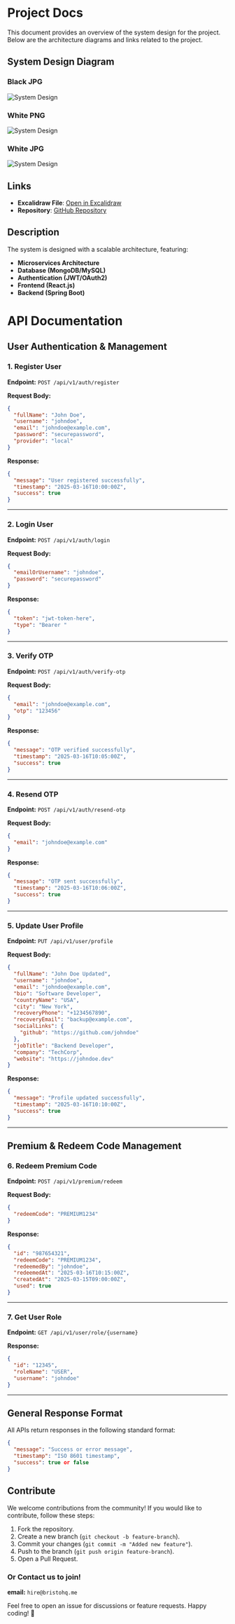 # Project Docs

This document provides an overview of the system design for the project. Below are the architecture diagrams and links related to the project.

## System Design Diagram

### Black JPG
![System Design](../BristoHQAuthRest/assest/DevHub-Arch-BJPG.png)

### White PNG
![System Design](../BristoHQAuthRest/assest/DevHub-Arch-JPG.png)

### White JPG
![System Design](../BristoHQAuthRest/assest/DevHub-Arch-WJPG.png)

## Links
- **Excalidraw File**: [Open in Excalidraw](https://excalidraw.com/#json=fyvpEU-SRHMtxJfMtVA2H,PETxU7fGsIY9EO_3ApZUHg)
- **Repository**: [GitHub Repository](https://github.com/ig-imanish/DevHub-Auth)

## Description
The system is designed with a scalable architecture, featuring:
- **Microservices Architecture**
- **Database (MongoDB/MySQL)**
- **Authentication (JWT/OAuth2)**
- **Frontend (React.js)**
- **Backend (Spring Boot)**


# API Documentation

## User Authentication & Management

### 1. Register User
**Endpoint:** `POST /api/v1/auth/register`

**Request Body:**
```json
{
  "fullName": "John Doe",
  "username": "johndoe",
  "email": "johndoe@example.com",
  "password": "securepassword",
  "provider": "local"
}
```

**Response:**
```json
{
  "message": "User registered successfully",
  "timestamp": "2025-03-16T10:00:00Z",
  "success": true
}
```

---
### 2. Login User
**Endpoint:** `POST /api/v1/auth/login`

**Request Body:**
```json
{
  "emailOrUsername": "johndoe",
  "password": "securepassword"
}
```

**Response:**
```json
{
  "token": "jwt-token-here",
  "type": "Bearer "
}
```

---
### 3. Verify OTP
**Endpoint:** `POST /api/v1/auth/verify-otp`

**Request Body:**
```json
{
  "email": "johndoe@example.com",
  "otp": "123456"
}
```

**Response:**
```json
{
  "message": "OTP verified successfully",
  "timestamp": "2025-03-16T10:05:00Z",
  "success": true
}
```

---
### 4. Resend OTP
**Endpoint:** `POST /api/v1/auth/resend-otp`

**Request Body:**
```json
{
  "email": "johndoe@example.com"
}
```

**Response:**
```json
{
  "message": "OTP sent successfully",
  "timestamp": "2025-03-16T10:06:00Z",
  "success": true
}
```

---
### 5. Update User Profile
**Endpoint:** `PUT /api/v1/user/profile`

**Request Body:**
```json
{
  "fullName": "John Doe Updated",
  "username": "johndoe",
  "email": "johndoe@example.com",
  "bio": "Software Developer",
  "countryName": "USA",
  "city": "New York",
  "recoveryPhone": "+1234567890",
  "recoveryEmail": "backup@example.com",
  "socialLinks": {
    "github": "https://github.com/johndoe"
  },
  "jobTitle": "Backend Developer",
  "company": "TechCorp",
  "website": "https://johndoe.dev"
}
```

**Response:**
```json
{
  "message": "Profile updated successfully",
  "timestamp": "2025-03-16T10:10:00Z",
  "success": true
}
```

---
## Premium & Redeem Code Management

### 6. Redeem Premium Code
**Endpoint:** `POST /api/v1/premium/redeem`

**Request Body:**
```json
{
  "redeemCode": "PREMIUM1234"
}
```

**Response:**
```json
{
  "id": "987654321",
  "redeemCode": "PREMIUM1234",
  "redeemedBy": "johndoe",
  "redeemedAt": "2025-03-16T10:15:00Z",
  "createdAt": "2025-03-15T09:00:00Z",
  "used": true
}
```

---
### 7. Get User Role
**Endpoint:** `GET /api/v1/user/role/{username}`

**Response:**
```json
{
  "id": "12345",
  "roleName": "USER",
  "username": "johndoe"
}
```

---
## General Response Format
All APIs return responses in the following standard format:

```json
{
  "message": "Success or error message",
  "timestamp": "ISO 8601 timestamp",
  "success": true or false
}
```

## Contribute
We welcome contributions from the community! If you would like to contribute, follow these steps:
1. Fork the repository.
2. Create a new branch (`git checkout -b feature-branch`).
3. Commit your changes (`git commit -m "Added new feature"`).
4. Push to the branch (`git push origin feature-branch`).
5. Open a Pull Request.

### Or Contact us to join!
**email:** `hire@bristohq.me`

Feel free to open an issue for discussions or feature requests. Happy coding! 🚀